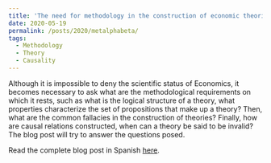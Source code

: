 ```yaml
---
title: 'The need for methodology in the construction of economic theories (with Joan Miranda)'
date: 2020-05-19
permalink: /posts/2020/metalphabeta/
tags:
  - Methodology
  - Theory
  - Causality
---
```


Although it is impossible to deny the scientific status of Economics, it becomes necessary to ask what are the methodological requirements on which it rests, such as what is the logical structure of a theory, what properties characterize the set of propositions that make up a theory? Then, what are the common fallacies in the construction of theories? Finally, how are causal relations constructed, when can a theory be said to be invalid? The blog post will try to answer the questions posed.

Read the complete blog post in Spanish [here](https://larotondablog.wixsite.com/larotonda/post/la-necesidad-de-la-metodolog%C3%ADa-en-la-construcci%C3%B3n-de-teor%C3%ADas-econ%C3%B3micas-parte-i).